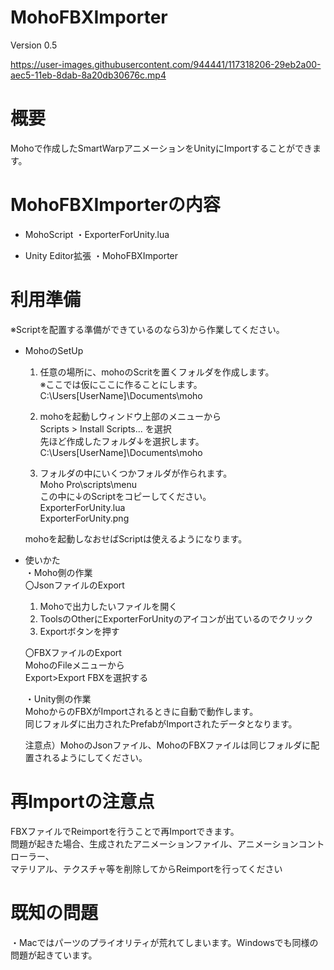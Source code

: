# MohoFBXImporter
 Version 0.5
  
https://user-images.githubusercontent.com/944441/117318206-29eb2a00-aec5-11eb-8dab-8a20db30676c.mp4

# 概要  
 Mohoで作成したSmartWarpアニメーションをUnityにImportすることができます。  

# MohoFBXImporterの内容  
* MohoScript
  ・ExporterForUnity.lua  

* Unity Editor拡張
  ・MohoFBXImporter  


# 利用準備  
※Scriptを配置する準備ができているのなら3)から作業してください。

* MohoのSetUp
  1) 任意の場所に、mohoのScritを置くフォルダを作成します。  
  ※ここでは仮にここに作ることにします。    
   C:\Users\[UserName]\Documents\moho  

  2) mohoを起動しウィンドウ上部のメニューから  
  Scripts > Install Scripts... を選択  
  先ほど作成したフォルダ↓を選択します。  
   C:\Users\[UserName]\Documents\moho  

  3) フォルダの中にいくつかフォルダが作られます。  
  Moho Pro\scripts\menu  
  この中に↓のScriptをコピーしてください。  
    ExporterForUnity.lua  
    ExporterForUnity.png  

    mohoを起動しなおせばScriptは使えるようになります。  

* 使いかた  
  ・Moho側の作業  
  〇JsonファイルのExport  
  1) Mohoで出力したいファイルを開く  
  2) ToolsのOtherにExporterForUnityのアイコンが出ているのでクリック  
  3) Exportボタンを押す  

  〇FBXファイルのExport  
  MohoのFileメニューから  
  Export>Export FBXを選択する  

  ・Unity側の作業  
  MohoからのFBXがImportされるときに自動で動作します。  
  同じフォルダに出力されたPrefabがImportされたデータとなります。  

  注意点）MohoのJsonファイル、MohoのFBXファイルは同じフォルダに配置されるようにしてください。  

# 再Importの注意点  
  FBXファイルでReimportを行うことで再Importできます。  
  問題が起きた場合、生成されたアニメーションファイル、アニメーションコントローラー、  
  マテリアル、テクスチャ等を削除してからReimportを行ってください  

# 既知の問題  
  ・Macではパーツのプライオリティが荒れてしまいます。Windowsでも同様の問題が起きています。  

